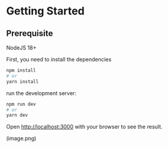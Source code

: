 # Getting Started

## Prerequisite 
NodeJS 18+

First, you need to install the dependencies

```bash
npm install
# or
yarn install
```

run the development server:

```bash
npm run dev
# or
yarn dev
```

Open [http://localhost:3000](http://localhost:3000) with your browser to see the result.

(image.png)

